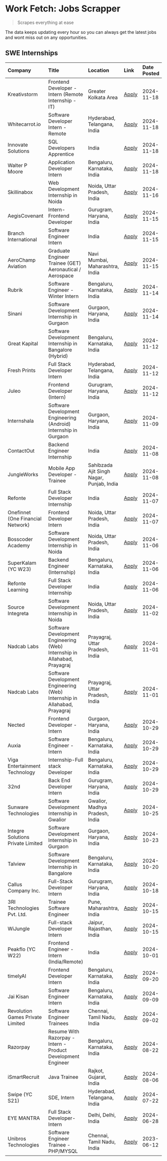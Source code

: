 # Work Fetch: Jobs Scrapper
> Scrapes everything at ease

The data keeps updating every hour so you can always get the latest jobs and wont miss out on any opportunities.

## SWE Internships
<!--START_SECTION:workfetch-->
| Company                           | Title                                                                     | Location                                  | Link                                                                                                                                                                                                                                              | Date Posted   |
|:----------------------------------|:--------------------------------------------------------------------------|:------------------------------------------|:--------------------------------------------------------------------------------------------------------------------------------------------------------------------------------------------------------------------------------------------------|:--------------|
| Kreativstorm                      | Frontend Developer - Intern (Remote Internship - IT)                      | Greater Kolkata Area                      | [Apply](https://in.linkedin.com/jobs/view/frontend-developer-intern-remote-internship-it-at-kreativstorm-4079519905?position=20&pageNum=0&refId=gKGXWgnU0gcf4V%2BgWNj4ug%3D%3D&trackingId=3Q%2BZP306vJSwhE%2Bb98PhZA%3D%3D)                       | 2024-11-18    |
| Whitecarrot.io                    | Software Developer Intern - Remote                                        | Hyderabad, Telangana, India               | [Apply](https://in.linkedin.com/jobs/view/software-developer-intern-remote-at-whitecarrot-io-4079334280?position=23&pageNum=0&refId=gKGXWgnU0gcf4V%2BgWNj4ug%3D%3D&trackingId=clOJT270jY%2BYqaQCj5%2B%2BNg%3D%3D)                                 | 2024-11-18    |
| Innovate Solutions                | SQL Developers Apprentice                                                 | India                                     | [Apply](https://in.linkedin.com/jobs/view/sql-developers-apprentice-at-innovate-solutions-4079309331?position=42&pageNum=0&refId=gKGXWgnU0gcf4V%2BgWNj4ug%3D%3D&trackingId=TnNO%2BaT5vGJKE4K8M%2FGttQ%3D%3D)                                      | 2024-11-18    |
| Walter P Moore                    | Application Developer Intern                                              | Bengaluru, Karnataka, India               | [Apply](https://in.linkedin.com/jobs/view/application-developer-intern-at-walter-p-moore-4077126811?position=44&pageNum=0&refId=gKGXWgnU0gcf4V%2BgWNj4ug%3D%3D&trackingId=xJ2YUIMmKkA027uA6pQ%2BvQ%3D%3D)                                         | 2024-11-18    |
| Skillinabox                       | Web Development Internship in Noida                                       | Noida, Uttar Pradesh, India               | [Apply](https://in.linkedin.com/jobs/view/web-development-internship-in-noida-at-skillinabox-4077783016?position=31&pageNum=0&refId=gKGXWgnU0gcf4V%2BgWNj4ug%3D%3D&trackingId=iW6WgHHFic03OuPdxKmXRQ%3D%3D)                                       | 2024-11-16    |
| AegisCovenant                     | Intern- Frontend Developer                                                | Gurugram, Haryana, India                  | [Apply](https://in.linkedin.com/jobs/view/intern-frontend-developer-at-aegiscovenant-4077391475?position=38&pageNum=0&refId=gKGXWgnU0gcf4V%2BgWNj4ug%3D%3D&trackingId=8V5UOa6%2Buv5Q9c%2FGUeOm4A%3D%3D)                                           | 2024-11-15    |
| Branch International              | Software Engineer Intern                                                  | India                                     | [Apply](https://in.linkedin.com/jobs/view/software-engineer-intern-at-branch-international-4054425650?position=39&pageNum=0&refId=gKGXWgnU0gcf4V%2BgWNj4ug%3D%3D&trackingId=p4pSVQXiZiAN3zUA1s%2BOoQ%3D%3D)                                       | 2024-11-15    |
| AeroChamp Aviation                | Graduate Engineer Trainee (GET) Aeronautical / Aerospace                  | Navi Mumbai, Maharashtra, India           | [Apply](https://in.linkedin.com/jobs/view/graduate-engineer-trainee-get-aeronautical-aerospace-at-aerochamp-aviation-4075807848?position=50&pageNum=0&refId=gKGXWgnU0gcf4V%2BgWNj4ug%3D%3D&trackingId=yhTbwvtS4nHXtao%2BwCoZlQ%3D%3D)             | 2024-11-15    |
| Rubrik                            | Software Engineer - Winter Intern                                         | Bengaluru, Karnataka, India               | [Apply](https://in.linkedin.com/jobs/view/software-engineer-winter-intern-at-rubrik-4006567784?position=17&pageNum=0&refId=gKGXWgnU0gcf4V%2BgWNj4ug%3D%3D&trackingId=%2FJ8p2UZOiVLlHbkaEduiLg%3D%3D)                                              | 2024-11-14    |
| Sinani                            | Software Development Internship in Gurgaon                                | Gurgaon, Haryana, India                   | [Apply](https://in.linkedin.com/jobs/view/software-development-internship-in-gurgaon-at-sinani-4075922787?position=22&pageNum=0&refId=gKGXWgnU0gcf4V%2BgWNj4ug%3D%3D&trackingId=xtn%2BJ2ZR3tb%2BrMZcuvPFHA%3D%3D)                                 | 2024-11-14    |
| Great Kapital                     | Software Development Internship in Bangalore (Hybrid)                     | Bengaluru, Karnataka, India               | [Apply](https://in.linkedin.com/jobs/view/software-development-internship-in-bangalore-hybrid-at-great-kapital-4074322094?position=25&pageNum=0&refId=gKGXWgnU0gcf4V%2BgWNj4ug%3D%3D&trackingId=2seUC04sn8F43kqz16K2AQ%3D%3D)                     | 2024-11-12    |
| Fresh Prints                      | Full Stack Developer Intern                                               | Hyderabad, Telangana, India               | [Apply](https://in.linkedin.com/jobs/view/full-stack-developer-intern-at-fresh-prints-4074759619?position=30&pageNum=0&refId=gKGXWgnU0gcf4V%2BgWNj4ug%3D%3D&trackingId=qUBWL3XFmb9RJcbgAxa0Ew%3D%3D)                                              | 2024-11-12    |
| Juleo                             | Frontend Developer (Intern)                                               | Gurugram, Haryana, India                  | [Apply](https://in.linkedin.com/jobs/view/frontend-developer-intern-at-juleo-4072443159?position=51&pageNum=0&refId=gKGXWgnU0gcf4V%2BgWNj4ug%3D%3D&trackingId=2TeFvCyDwBh62NxHrUmRiA%3D%3D)                                                       | 2024-11-12    |
| Internshala                       | Software Development Engineering (Android) Internship in Gurgaon          | Gurgaon, Haryana, India                   | [Apply](https://in.linkedin.com/jobs/view/software-development-engineering-android-internship-in-gurgaon-at-internshala-4072320460?position=11&pageNum=0&refId=gKGXWgnU0gcf4V%2BgWNj4ug%3D%3D&trackingId=2OkeLGlQcYAdpfimnocYWw%3D%3D)            | 2024-11-09    |
| ContactOut                        | Backend Engineer Internship                                               | India                                     | [Apply](https://in.linkedin.com/jobs/view/backend-engineer-internship-at-contactout-4072113426?position=48&pageNum=0&refId=gKGXWgnU0gcf4V%2BgWNj4ug%3D%3D&trackingId=bLGjchPBCGe5sngn%2FUtUhA%3D%3D)                                              | 2024-11-08    |
| JungleWorks                       | Mobile App Developer - Trainee                                            | Sahibzada Ajit Singh Nagar, Punjab, India | [Apply](https://in.linkedin.com/jobs/view/mobile-app-developer-trainee-at-jungleworks-4069768065?position=60&pageNum=0&refId=gKGXWgnU0gcf4V%2BgWNj4ug%3D%3D&trackingId=5HKVHTCkWTnpyByaQgirNg%3D%3D)                                              | 2024-11-08    |
| Refonte                           | Full Stack Developer Internship                                           | India                                     | [Apply](https://in.linkedin.com/jobs/view/full-stack-developer-internship-at-refonte-4071576773?position=43&pageNum=0&refId=gKGXWgnU0gcf4V%2BgWNj4ug%3D%3D&trackingId=bPws0EviOjOaOwZnNZMNCA%3D%3D)                                               | 2024-11-07    |
| Onefinnet (One Financial Network) | Frontend Developer Intern                                                 | Noida, Uttar Pradesh, India               | [Apply](https://in.linkedin.com/jobs/view/frontend-developer-intern-at-onefinnet-one-financial-network-4067260672?position=54&pageNum=0&refId=gKGXWgnU0gcf4V%2BgWNj4ug%3D%3D&trackingId=lqUAuglYYaEdbLE6Qwjs5w%3D%3D)                             | 2024-11-07    |
| Bosscoder Academy                 | Software Development Internship in Noida                                  | Noida, Uttar Pradesh, India               | [Apply](https://in.linkedin.com/jobs/view/software-development-internship-in-noida-at-bosscoder-academy-4070090866?position=13&pageNum=0&refId=gKGXWgnU0gcf4V%2BgWNj4ug%3D%3D&trackingId=yOo4KcVVfw6HeXbPKZdVFA%3D%3D)                            | 2024-11-06    |
| SuperKalam (YC W23)               | Backend Engineer (Internship)                                             | Bengaluru, Karnataka, India               | [Apply](https://in.linkedin.com/jobs/view/backend-engineer-internship-at-superkalam-yc-w23-4069134451?position=28&pageNum=0&refId=gKGXWgnU0gcf4V%2BgWNj4ug%3D%3D&trackingId=FZ2Tn4FNpvdJG53uOra2ww%3D%3D)                                         | 2024-11-06    |
| Refonte Learning                  | Full Stack Developer Internship                                           | India                                     | [Apply](https://in.linkedin.com/jobs/view/full-stack-developer-internship-at-refonte-learning-4070516081?position=36&pageNum=0&refId=gKGXWgnU0gcf4V%2BgWNj4ug%3D%3D&trackingId=WbrMOKUuoswTfdqA4JmrgA%3D%3D)                                      | 2024-11-06    |
| Source Integreta                  | Software Development Internship in Noida                                  | Noida, Uttar Pradesh, India               | [Apply](https://in.linkedin.com/jobs/view/software-development-internship-in-noida-at-source-integreta-4066120527?position=14&pageNum=0&refId=gKGXWgnU0gcf4V%2BgWNj4ug%3D%3D&trackingId=%2BXm09sHbH46avNJrOfZ1Fg%3D%3D)                           | 2024-11-02    |
| Nadcab Labs                       | Software Development Engineering (Web) Internship in Allahabad, Prayagraj | Prayagraj, Uttar Pradesh, India           | [Apply](https://in.linkedin.com/jobs/view/software-development-engineering-web-internship-in-allahabad-prayagraj-at-nadcab-labs-4064940107?position=2&pageNum=0&refId=gKGXWgnU0gcf4V%2BgWNj4ug%3D%3D&trackingId=0C0N%2FPYTpUWxx7tJv%2FbsQw%3D%3D) | 2024-11-01    |
| Nadcab Labs                       | Software Development Engineering (Web) Internship in Allahabad, Prayagraj | Prayagraj, Uttar Pradesh, India           | [Apply](https://in.linkedin.com/jobs/view/software-development-engineering-web-internship-in-allahabad-prayagraj-at-nadcab-labs-4064934919?position=3&pageNum=0&refId=gKGXWgnU0gcf4V%2BgWNj4ug%3D%3D&trackingId=FwmguK6F1vTx7a36lolvaQ%3D%3D)     | 2024-11-01    |
| Nected                            | Frontend Developer - Intern                                               | Gurgaon, Haryana, India                   | [Apply](https://in.linkedin.com/jobs/view/frontend-developer-intern-at-nected-4060911002?position=8&pageNum=0&refId=gKGXWgnU0gcf4V%2BgWNj4ug%3D%3D&trackingId=pmejq7ZMTkU%2FL%2FTe64s3XA%3D%3D)                                                   | 2024-10-29    |
| Auxia                             | Software Engineer - Intern                                                | Bengaluru, Karnataka, India               | [Apply](https://in.linkedin.com/jobs/view/software-engineer-intern-at-auxia-4060904544?position=24&pageNum=0&refId=gKGXWgnU0gcf4V%2BgWNj4ug%3D%3D&trackingId=bZACALRuCvrSXz6qoAcKMg%3D%3D)                                                        | 2024-10-29    |
| Viga Entertainment Technology     | Internship-Full stack Developer                                           | Bengaluru, Karnataka, India               | [Apply](https://in.linkedin.com/jobs/view/internship-full-stack-developer-at-viga-entertainment-technology-4061962911?position=32&pageNum=0&refId=gKGXWgnU0gcf4V%2BgWNj4ug%3D%3D&trackingId=J74R0gbzcHj6Gc8%2BqG%2BYqA%3D%3D)                     | 2024-10-29    |
| 32nd                              | Back End Developer Intern                                                 | Gurugram, Haryana, India                  | [Apply](https://in.linkedin.com/jobs/view/back-end-developer-intern-at-32nd-4062280105?position=40&pageNum=0&refId=gKGXWgnU0gcf4V%2BgWNj4ug%3D%3D&trackingId=tOi9GQTcfNioSbrt%2F5q1pQ%3D%3D)                                                      | 2024-10-29    |
| Sunware Technologies              | Software Development Internship in Gwalior                                | Gwalior, Madhya Pradesh, India            | [Apply](https://in.linkedin.com/jobs/view/software-development-internship-in-gwalior-at-sunware-technologies-4059018500?position=16&pageNum=0&refId=gKGXWgnU0gcf4V%2BgWNj4ug%3D%3D&trackingId=eyleD9gwWeaDC2x2FkzOaA%3D%3D)                       | 2024-10-25    |
| Integre Solutions Private Limited | Software Development Internship in Gurgaon                                | Gurgaon, Haryana, India                   | [Apply](https://in.linkedin.com/jobs/view/software-development-internship-in-gurgaon-at-integre-solutions-private-limited-4056951853?position=10&pageNum=0&refId=gKGXWgnU0gcf4V%2BgWNj4ug%3D%3D&trackingId=1yvMBLAwOBbuQp3uBFyBUg%3D%3D)          | 2024-10-23    |
| Talview                           | Software Development Internship in Bangalore                              | Bengaluru, Karnataka, India               | [Apply](https://in.linkedin.com/jobs/view/software-development-internship-in-bangalore-at-talview-4055420944?position=5&pageNum=0&refId=gKGXWgnU0gcf4V%2BgWNj4ug%3D%3D&trackingId=EN46QpehZgsjMmnpkw3Slw%3D%3D)                                   | 2024-10-20    |
| Callus Company Inc.               | Full-Stack Developer Intern                                               | Gurugram, Haryana, India                  | [Apply](https://in.linkedin.com/jobs/view/full-stack-developer-intern-at-callus-company-inc-4052948592?position=29&pageNum=0&refId=gKGXWgnU0gcf4V%2BgWNj4ug%3D%3D&trackingId=gOfl12og6CsUtFY73Xk9sA%3D%3D)                                        | 2024-10-18    |
| 3RI Technologies Pvt. Ltd.        | Trainee Software Engineer                                                 | Pune, Maharashtra, India                  | [Apply](https://in.linkedin.com/jobs/view/trainee-software-engineer-at-3ri-technologies-pvt-ltd-4048233384?position=45&pageNum=0&refId=gKGXWgnU0gcf4V%2BgWNj4ug%3D%3D&trackingId=yj2LiVxL3WP7wVy1Sw%2BeJw%3D%3D)                                  | 2024-10-15    |
| WiJungle                          | Full-stack Developer Intern                                               | Jaipur, Rajasthan, India                  | [Apply](https://in.linkedin.com/jobs/view/full-stack-developer-intern-at-wijungle-4048227759?position=53&pageNum=0&refId=gKGXWgnU0gcf4V%2BgWNj4ug%3D%3D&trackingId=aERLyTl5Txm7J2O3xh48cw%3D%3D)                                                  | 2024-10-15    |
| Peakflo (YC W22)                  | Frontend Engineer - Intern (India/Remote)                                 | India                                     | [Apply](https://in.linkedin.com/jobs/view/frontend-engineer-intern-india-remote-at-peakflo-yc-w22-4037729755?position=9&pageNum=0&refId=gKGXWgnU0gcf4V%2BgWNj4ug%3D%3D&trackingId=2Gd1qz57%2FbgLkow9IJ6NDA%3D%3D)                                 | 2024-10-01    |
| timelyAI                          | Frontend Developer Intern                                                 | Bengaluru, Karnataka, India               | [Apply](https://in.linkedin.com/jobs/view/frontend-developer-intern-at-timelyai-4030925040?position=12&pageNum=0&refId=gKGXWgnU0gcf4V%2BgWNj4ug%3D%3D&trackingId=vYnL%2BfD3ANPJQW6UF8GftQ%3D%3D)                                                  | 2024-09-20    |
| Jai Kisan                         | Software Engineer Intern                                                  | Bengaluru, Karnataka, India               | [Apply](https://in.linkedin.com/jobs/view/software-engineer-intern-at-jai-kisan-4024075360?position=35&pageNum=0&refId=gKGXWgnU0gcf4V%2BgWNj4ug%3D%3D&trackingId=EwYlgpkV%2FUhfqCJ40tKU8Q%3D%3D)                                                  | 2024-09-09    |
| Revolution Games Private Limited  | Software Engineer Trainees                                                | Chennai, Tamil Nadu, India                | [Apply](https://in.linkedin.com/jobs/view/software-engineer-trainees-at-revolution-games-private-limited-4015912927?position=33&pageNum=0&refId=gKGXWgnU0gcf4V%2BgWNj4ug%3D%3D&trackingId=agJGXfHHis%2F%2Bf4tfgt2GGg%3D%3D)                       | 2024-09-02    |
| Razorpay                          | Resume With Razorpay - Intern - Product Development Engineer              | Bengaluru, Karnataka, India               | [Apply](https://in.linkedin.com/jobs/view/resume-with-razorpay-intern-product-development-engineer-at-razorpay-4007395641?position=4&pageNum=0&refId=gKGXWgnU0gcf4V%2BgWNj4ug%3D%3D&trackingId=7U9mP7invtVzM00QEQoTlA%3D%3D)                      | 2024-08-22    |
| iSmartRecruit                     | Java Trainee                                                              | Rajkot, Gujarat, India                    | [Apply](https://in.linkedin.com/jobs/view/java-trainee-at-ismartrecruit-3992301825?position=37&pageNum=0&refId=gKGXWgnU0gcf4V%2BgWNj4ug%3D%3D&trackingId=QYLAPIduyGuAH%2FynFJxJXw%3D%3D)                                                          | 2024-08-06    |
| Swipe (YC S21)                    | SDE, Intern                                                               | Hyderabad, Telangana, India               | [Apply](https://in.linkedin.com/jobs/view/sde-intern-at-swipe-yc-s21-3980368092?position=56&pageNum=0&refId=gKGXWgnU0gcf4V%2BgWNj4ug%3D%3D&trackingId=zyTrMNpQ3WpoYXPRIbBmTQ%3D%3D)                                                               | 2024-07-22    |
| EYE MANTRA                        | Full Stack Developer- Intern                                              | Delhi, Delhi, India                       | [Apply](https://in.linkedin.com/jobs/view/full-stack-developer-intern-at-eye-mantra-3960988037?position=55&pageNum=0&refId=gKGXWgnU0gcf4V%2BgWNj4ug%3D%3D&trackingId=kn8Yi5nlBetdOyxWJYyhRA%3D%3D)                                                | 2024-06-28    |
| Unibros Technologies              | Software Engineer Trainee - PHP/MYSQL                                     | Chennai, Tamil Nadu, India                | [Apply](https://in.linkedin.com/jobs/view/software-engineer-trainee-php-mysql-at-unibros-technologies-3656599241?position=49&pageNum=0&refId=gKGXWgnU0gcf4V%2BgWNj4ug%3D%3D&trackingId=DQN6Td1OyH1FGSNYp9imSA%3D%3D)                              | 2023-06-12    |
<!--END_SECTION:workfetch-->

